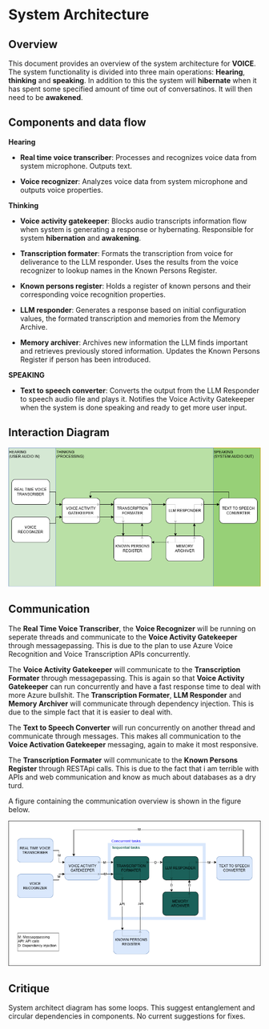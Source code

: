# System Architecture

## Overview

This document provides an overview of the system architecture for **VOICE**. The system functionality is divided into three main operations: **Hearing**, **thinking** and **speaking**. In addition to this the system will **hibernate** when it has spent some specified amount of time out of conversatinos. It will then need to be **awakened**.

## Components and data flow

**Hearing**
- **Real time voice transcriber**: Processes and recognizes voice data from system microphone. Outputs text.

- **Voice recognizer**: Analyzes voice data from system microphone and outputs voice properties.

**Thinking**
- **Voice activity gatekeeper**: Blocks audio transcripts information flow when system is generating a response or hybernating. Responsible for system **hibernation** and **awakening**.

- **Transcription formater**: Formats the transcription from voice for deliverance to the LLM responder. Uses the results from the voice recognizer to lookup names in the Known Persons Register.

- **Known persons register**: Holds a register of known persons and their corresponding voice recognition properties.

- **LLM responder**: Generates a response based on initial configuration values, the formated transcription and memories from the Memory Archive.

- **Memory archiver**: Archives new information the LLM finds important and retrieves previously stored information. Updates the Known Persons Register if person has been introduced.

**SPEAKING**
- **Text to speech converter**: Converts the output from the LLM Responder to speech audio file and plays it. Notifies the Voice Activity Gatekeeper when the system is done speaking and ready to get more user input.

## Interaction Diagram

![System Architecture Diagram](./images/architecture_diagram.png)

## Communication

The **Real Time Voice Transcriber**, the **Voice Recognizer** will be running on seperate threads and communicate to the **Voice Activity Gatekeeper** through messagepassing. This is due to the plan to use Azure Voice Recognition and Voice Transcription APIs concurrently.

The **Voice Activity Gatekeeper** will communicate to the **Transcription Formater** through messagepassing. This is again so that **Voice Activity Gatekeeper** can run concurrently and have a fast response time to deal with more Azure bullshit. The **Transcription Formater**, **LLM Responder** and **Memory Archiver** will communicate through dependency injection. This is due to the simple fact that it is easier to deal with.

The **Text to Speech Converter** will run concurrently on another thread and communicate through messages. This makes all communication to the **Voice Activation Gatekeeper** messaging, again to make it most responsive.

The **Transcription Formater** will communicate to the **Known Persons Register** through RESTApi calls. This is due to the fact that i am terrible with APIs and web communication and know as much about databases as a dry turd.

A figure containing the communication overview is shown in the figure below.

![System Communication Diagram](./images/communication_diagram.png)

## Critique

System architect diagram has some loops. This suggest entanglement and circular dependencies in components. No current suggestions for fixes.